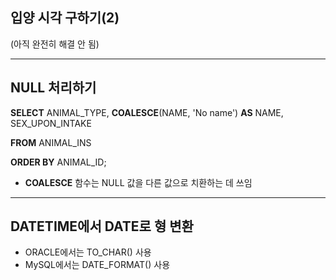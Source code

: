 ## 입양 시각 구하기(2)

(아직 완전히 해결 안 됨)

---

## NULL 처리하기

**SELECT** ANIMAL_TYPE, **COALESCE**(NAME, 'No name') **AS** NAME, SEX_UPON_INTAKE

**FROM** ANIMAL_INS

**ORDER BY** ANIMAL_ID;

- **COALESCE** 함수는 NULL 값을 다른 값으로 치환하는 데 쓰임

---

## DATETIME에서 DATE로 형 변환

- ORACLE에서는 TO_CHAR() 사용
- MySQL에서는 DATE_FORMAT() 사용



